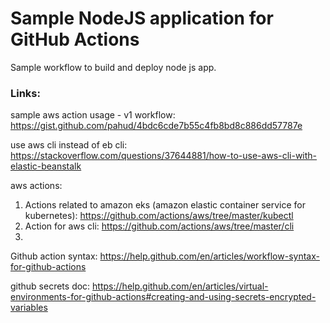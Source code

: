 # Sample NodeJS application for GitHub Actions 

Sample workflow to build and deploy node js app. 

### Links:

sample aws action usage - v1 workflow: https://gist.github.com/pahud/4bdc6cde7b55c4fb8bd8c886dd57787e


use aws cli instead of eb cli: https://stackoverflow.com/questions/37644881/how-to-use-aws-cli-with-elastic-beanstalk


aws actions:
1. Actions related to amazon eks (amazon elastic container service for kubernetes): https://github.com/actions/aws/tree/master/kubectl
2. Action for aws cli: https://github.com/actions/aws/tree/master/cli
3. 


Github action syntax: https://help.github.com/en/articles/workflow-syntax-for-github-actions


github secrets doc:
https://help.github.com/en/articles/virtual-environments-for-github-actions#creating-and-using-secrets-encrypted-variables

